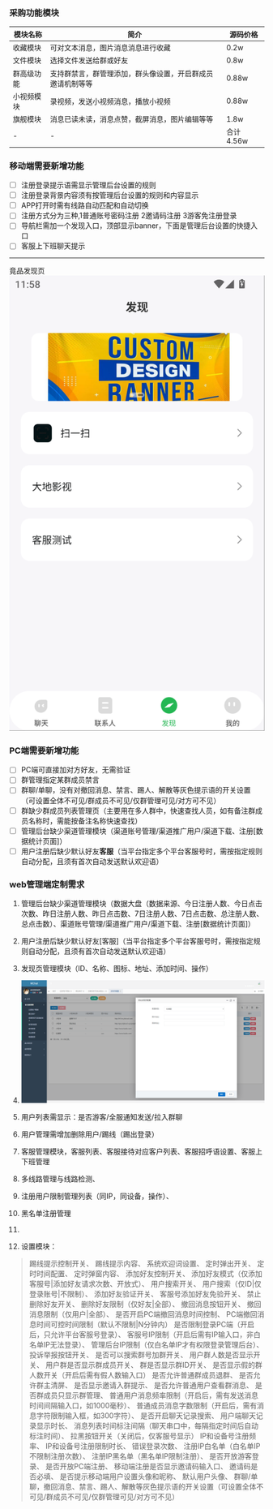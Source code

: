 
 ### 采购功能模块
 
| 模块名称 | 简介| 源码价格| 
| -- | -- | -- |  
| 收藏模块 | 可对文本消息，图片消息消息进行收藏 | 0.2w |
| 文件模块 | 选择文件发送给群或好友 | 0.8w  |  
| 群高级功能 | 支持群禁言，群管理添加，群头像设置，开启群成员邀请机制等等 | 0.88w |  
|小视频模块|录视频，发送小视频消息，播放小视频 |0.88w|
|旗舰模块|消息已读未读，消息点赞，截屏消息，图片编辑等等|1.8w|
|-|-|合计 4.56w|

### 移动端需要新增功能
- [ ] 注册登录提示语需显示管理后台设置的规则
- [ ] 注册登录背景内容须有按管理后台设置的规则和内容显示
- [ ] APP打开时需有线路自动匹配和自动切换
- [ ] 注册方式分为三种,1普通账号密码注册 2邀请码注册 3游客免注册登录
- [ ] 导航栏需加一个发现入口，顶部显示banner，下面是管理后台设置的快捷入口
- [ ] 客服上下班聊天提示
***
竟品发现页
![Img](./FILES/第二版需求.md/发现.png)

### PC端需要新增功能
- [ ] PC端可直接加对方好友，无需验证
- [ ] 群管理指定某群成员禁言
- [ ] 群聊/单聊，没有对撤回消息、禁言、踢人、解散等灰色提示语的开关设置（可设置全体不可见/群成员不可见/仅群管理可见/对方可不见）
- [ ] 群缺少群成员列表管理页（主要用在多人群中，快速查找人员，如有备注群成员名称时，需能按备注名称快速查找）
- [ ] 管理后台缺少渠道管理模块（渠道账号管理/渠道推广用户/渠道下载、注册[数据统计页面]）
- [ ] 用户注册后缺少默认好友**客服**（当平台指定多个平台客服号时，需按指定规则自动分配，且须有首次自动发送默认欢迎语）

### web管理端定制需求
1. 管理后台缺少渠道管理模块（数据大盘（数据来源、今日注册人数、今日点击次数、昨日注册人数、昨日点击数、7日注册人数、7日点击数、总注册人数、总点击数）、渠道账号管理/渠道推广用户/渠道下载、注册[数据统计页面]）
2. 用户注册后缺少默认好友[客服]（当平台指定多个平台客服号时，需按指定规则自动分配，且须有首次自动发送默认欢迎语）
3. 发现页管理模块（ID、名称、图标、地址、添加时间、操作）
4. ![Img](./FILES/第二版需求.md/发现页配置.png)

5. 用户列表需显示：是否游客/全服通知发送/拉入群聊
6. 用户管理需增加删除用户/踢线（踢出登录）
8. 客服管理模块，客服列表、客服接待对应客户列表、客服招呼语设置、客服上下班管理
9. 多线路管理与线路检测、
10. 注册用户限制管理列表（同IP，同设备，操作）、
11. 黑名单注册管理
12. 
13. 设置模块：
>踢线提示控制开关、
踢线提示内容、
系统欢迎词设置、
定时弹出开关、
定时时间配置、
定时弹窗内容、
添加好友控制开关、
添加好友模式（仅添加客服号|添加好友请求次数、开放式）、
用户搜索开关、
用户搜索（仅ID|仅登录账号|不限制）、
添加好友验证开关、
客服号添加好友免验开关、
禁止删除好友开关、
删除好友限制（仅好友|全部）、
撤回消息按钮开关、
撤回消息限制（仅用户|全部）、
是否开启PC端撤回消息时间控制、
PC端撤回消息时间可控时间限制（默认不限制|N分钟内）
是否限制登录PC端（开启后，只允许平台客服号登录）、
客服号IP限制（开启后需有IP输入口，非白名单IP无法登录）、
管理后台IP限制（仅白名单IP才有权限登录管理后台）、
投诉举报按钮开关、
是否可以搜索群号加群开关、
用户群人数是否显示开关、
用户群是否显示群成员开关、
群是否显示群ID开关、
是否显示假的群人数开关（开启后需有假人数输入口）
是否允许普通群成员退群、
是否允许群主清屏、
是否显示邀请入群提示、
是否允许普通用户查看群消息、
是否群成员只显示群管理、
普通用户消息频率限制（开启后，需有发送消息时间间隔输入口，如1000毫秒）、
普通成员消息字数限制（开启后，需有消息字符限制输入框，如300字符）、
是否开启聊天记录搜索、
用户端聊天记录显示时长、
消息列表时间标注间隔（聊天串口中，每隔指定时间后自动标注时间）、
拉黑按钮开关（关闭后，仅客服号显示）
IP和设备号注册频率、
IP和设备号注册限制时长、
错误登录次数、
注册IP白名单（白名单IP不限制注册次数）、
注册IP黑名单（黑名单IP限制注册）、
是否开放游客登录、
是否开放PC端注册、
移动端注册是否显示邀请码输入口、
邀请码是否必填、
是否提示移动端用户设置头像和昵称、
默认用户头像、
群聊/单聊，撤回消息、禁言、踢人、解散等灰色提示语的开关设置（可设置全体不可见/群成员不可见/仅群管理可见/对方可不见）
